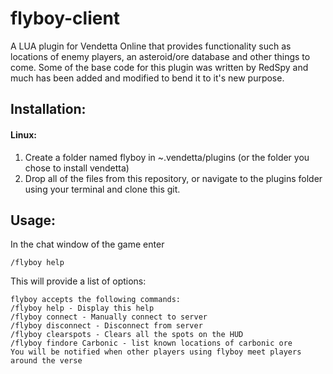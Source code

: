 # flyboy-client

A LUA plugin for Vendetta Online that provides functionality such as locations of enemy players, an asteroid/ore database and other things to come. Some of the base code for this plugin was written by RedSpy and much has been added and modified to bend it to it's new purpose.

## Installation:

#### Linux:

1. Create a folder named flyboy in ~.vendetta/plugins (or the folder you chose to install vendetta)
2. Drop all of the files from this repository, or navigate to the plugins folder using your terminal and clone this git.


## Usage:

In the chat window of the game enter 

```/flyboy help```

This will provide a list of options:
```
flyboy accepts the following commands:
/flyboy help - Display this help
/flyboy connect - Manually connect to server
/flyboy disconnect - Disconnect from server
/flyboy clearspots - Clears all the spots on the HUD
/flyboy findore Carbonic - list known locations of carbonic ore
You will be notified when other players using flyboy meet players around the verse
```
